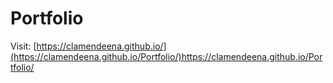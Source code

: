 # Portfolio 

Visit: [https://clamendeena.github.io/](https://clamendeena.github.io/Portfolio/)https://clamendeena.github.io/Portfolio/

